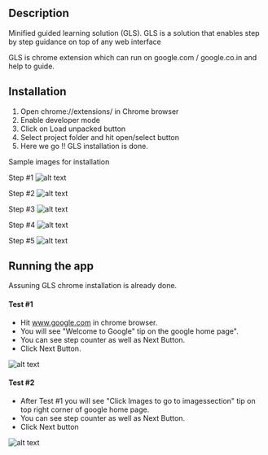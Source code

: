 ## Description

Minified guided learning solution (GLS). GLS is a solution that enables step by step guidance on top of any web interface

GLS is chrome extension which can run on google.com / google.co.in and help to guide.


## Installation

1. Open chrome://extensions/  in Chrome browser
2. Enable developer mode
3. Click on Load unpacked button
4. Select project folder and hit open/select button
5. Here we go !! GLS installation is done.

Sample images for installation

Step #1
![alt text](https://firebasestorage.googleapis.com/v0/b/mlv-cakes-and-pizzas.appspot.com/o/sample%2Fstep1.png?alt=media&token=1ae7c0dd-52df-4453-8fc0-8ef7346c3955)

Step #2
![alt text](https://firebasestorage.googleapis.com/v0/b/mlv-cakes-and-pizzas.appspot.com/o/sample%2Fstep2.png?alt=media&token=06c106cb-29a5-4573-aa7a-edb5795e2848)

Step #3
![alt text](https://firebasestorage.googleapis.com/v0/b/mlv-cakes-and-pizzas.appspot.com/o/sample%2Fstep3.png?alt=media&token=5fb19425-3bb5-4139-80ae-8300d656b6ab)

Step #4
![alt text](https://firebasestorage.googleapis.com/v0/b/mlv-cakes-and-pizzas.appspot.com/o/sample%2Fstep4.png?alt=media&token=829918be-0f99-4205-b390-fa1de715630f)

Step #5
![alt text](https://firebasestorage.googleapis.com/v0/b/mlv-cakes-and-pizzas.appspot.com/o/sample%2Fstep5.png?alt=media&token=07724ebf-f112-4513-884c-986eee9e0727)

## Running the app

Assuning GLS chrome installation is already done.

#### Test #1
- Hit www.google.com in chrome browser.
- You will see "Welcome to Google" tip on the google home page".
- You can see step counter as well as Next Button.
- Click Next Button.

![alt text](https://firebasestorage.googleapis.com/v0/b/mlv-cakes-and-pizzas.appspot.com/o/sample%2Ftest_cases%2Ftest1.png?alt=media&token=5dc060d1-02f8-4948-897b-f33534d80baa)

#### Test #2
- After Test #1 you will see "Click Images to go to imagessection" tip on top right corner of google home page.
- You can see step counter as well as Next Button.
- Click Next button

![alt text](https://firebasestorage.googleapis.com/v0/b/mlv-cakes-and-pizzas.appspot.com/o/sample%2Ftest_cases%2Ftest2.png?alt=media&token=5efec499-d864-49f8-bcd7-31bdec4019c1)












